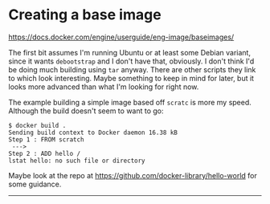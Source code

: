 # Creating a base image

https://docs.docker.com/engine/userguide/eng-image/baseimages/

The first bit assumes I'm running Ubuntu or at least some Debian variant, since it wants `debootstrap` and I don't have that, obviously. I don't think I'd be doing much building using `tar` anyway. There are other scripts they link to which look interesting. Maybe something to keep in mind for later, but it looks more advanced than what I'm looking for right now.

The example building a simple image based off `scratc` is more my speed. Although the build doesn't seem to want to go:

```
$ docker build .
Sending build context to Docker daemon 16.38 kB
Step 1 : FROM scratch
 ---> 
Step 2 : ADD hello /
lstat hello: no such file or directory
```

Maybe look at the repo at https://github.com/docker-library/hello-world for some guidance.

-----
